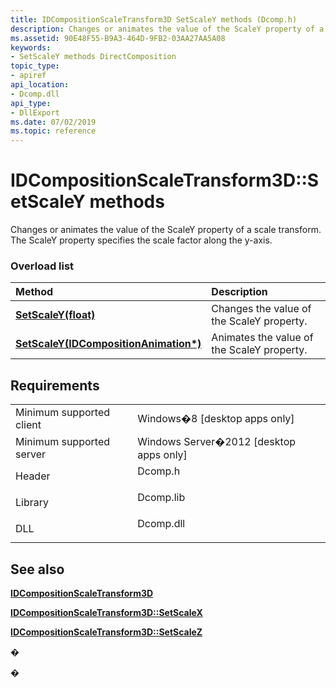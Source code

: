 ```yaml
---
title: IDCompositionScaleTransform3D SetScaleY methods (Dcomp.h)
description: Changes or animates the value of the ScaleY property of a scale transform.
ms.assetid: 90E48F55-B9A3-464D-9FB2-03AA27AA5A08
keywords:
- SetScaleY methods DirectComposition
topic_type:
- apiref
api_location:
- Dcomp.dll
api_type:
- DllExport
ms.date: 07/02/2019
ms.topic: reference
---
```


# IDCompositionScaleTransform3D::SetScaleY methods

Changes or animates the value of the ScaleY property of a scale transform. The ScaleY property specifies the scale factor along the y-axis.

### Overload list



| Method                                                                                                        | Description                                           |
|:--------------------------------------------------------------------------------------------------------------|:------------------------------------------------------|
| [**SetScaleY(float)**](https://msdn.microsoft.com/library/Hh449020(v=VS.85).aspx)                                     | Changes the value of the ScaleY property.<br/>  |
| [**SetScaleY(IDCompositionAnimation\*)**](https://msdn.microsoft.com/library/Hh449022(v=VS.85).aspx) | Animates the value of the ScaleY property.<br/> |



## Requirements



|                                     |                                                                                      |
|-------------------------------------|--------------------------------------------------------------------------------------|
| Minimum supported client<br/> | Windows�8 \[desktop apps only\]<br/>                                           |
| Minimum supported server<br/> | Windows Server�2012 \[desktop apps only\]<br/>                                 |
| Header<br/>                   | <dl> <dt>Dcomp.h</dt> </dl>   |
| Library<br/>                  | <dl> <dt>Dcomp.lib</dt> </dl> |
| DLL<br/>                      | <dl> <dt>Dcomp.dll</dt> </dl> |



## See also

<dl> <dt>

[**IDCompositionScaleTransform3D**](https://msdn.microsoft.com/library/Hh448990(v=VS.85).aspx)
</dt> <dt>

[**IDCompositionScaleTransform3D::SetScaleX**](idcompositionscaletransform3d-setscalex-overloaded.md)
</dt> <dt>

[**IDCompositionScaleTransform3D::SetScaleZ**](https://msdn.microsoft.com/library/Hh449030(v=VS.85).aspx)
</dt> </dl>

�

�





